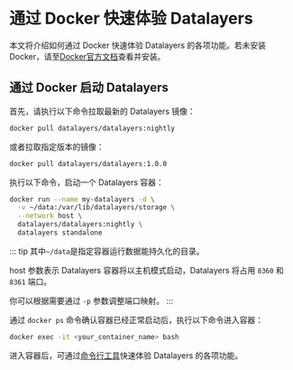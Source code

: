 # 通过 Docker 快速体验 Datalayers

本文将介绍如何通过 Docker 快速体验 Datalayers 的各项功能。若未安装 Docker，请至<a href="https://docs.docker.com/get-docker/" target="_blank">Docker官方文档</a>查看并安装。


## 通过 Docker 启动 Datalayers

首先，请执行以下命令拉取最新的 Datalayers 镜像：

``` bash
docker pull datalayers/datalayers:nightly
```

或者拉取指定版本的镜像：

``` bash
docker pull datalayers/datalayers:1.0.0
```

执行以下命令，启动一个 Datalayers 容器：

``` bash
docker run --name my-datalayers -d \
  -v ~/data:/var/lib/datalayers/storage \
  --network host \
  datalayers/datalayers:nightly \
  datalayers standalone
```

::: tip
其中`~/data`是指定容器运行数据能持久化的目录。

host 参数表示 Datalayers 容器将以主机模式启动，Datalayers 将占用 `8360` 和 `8361` 端口。

你可以根据需要通过 `-p` 参数调整端口映射。
:::

通过 `docker ps` 命令确认容器已经正常启动后，执行以下命令进入容器：

``` bash
docker exec -it <your_container_name> bash
```

进入容器后，可通过[命令行工具](./command-line-tool.md)快速体验 Datalayers 的各项功能。
